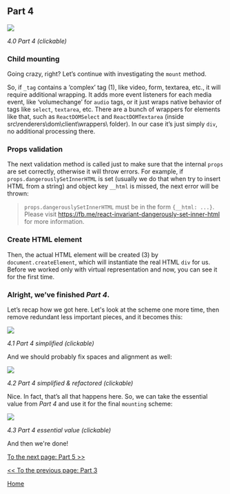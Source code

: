 ## Part 4

[![](https://twisger.github.io/Under-the-hood-ReactJS/stack/images/4/part-4.svg)](https://twisger.github.io/Under-the-hood-ReactJS/stack/images/4/part-4.svg)

<em>4.0 Part 4 (clickable)</em>

### Child mounting

Going crazy, right? Let’s continue with investigating the `mount` method.

So, if `_tag` contains a ‘complex’ tag (1), like video, form, textarea, etc., it will require additional wrapping. It adds more event listeners for each media event, like ‘volumechange’ for `audio` tags, or it just wraps native behavior of tags like `select`, `textarea`, etc.
There are a bunch of wrappers for elements like that, such as `ReactDOMSelect` and `ReactDOMTextarea` (inside src\renderers\dom\client\wrappers\ folder). In our case it’s just simply `div`, no additional processing there.

### Props validation

The next validation method is called just to make sure that the internal `props` are set correctly, otherwise it will throw errors. For example, if `props.dangerouslySetInnerHTML` is set (usually we do that when try to insert HTML from a string) and object key `__html` is missed, the next error will be thrown:

> `props.dangerouslySetInnerHTML` must be in the form `{__html: ...}`.  Please visit https://fb.me/react-invariant-dangerously-set-inner-html for more information.

### Create HTML element

Then, the actual HTML element will be created (3) by `document.createElement`, which will instantiate the real HTML `div` for us. Before we worked only with virtual representation and now, you can see it for the first time.


### Alright, we’ve finished *Part 4*.

Let’s recap how we got here. Let's look at the scheme one more time, then remove redundant less important pieces, and it becomes this:

[![](https://twisger.github.io/Under-the-hood-ReactJS/stack/images/4/part-4-A.svg)](https://twisger.github.io/Under-the-hood-ReactJS/stack/images/4/part-4-A.svg)

<em>4.1 Part 4 simplified (clickable)</em>

And we should probably fix spaces and alignment as well:

[![](https://twisger.github.io/Under-the-hood-ReactJS/stack/images/4/part-4-B.svg)](https://twisger.github.io/Under-the-hood-ReactJS/stack/images/4/part-4-B.svg)

<em>4.2 Part 4 simplified & refactored (clickable)</em>

Nice. In fact, that’s all that happens here. So, we can take the essential value from *Part 4* and use it for the final `mounting` scheme:

[![](https://twisger.github.io/Under-the-hood-ReactJS/stack/images/4/part-4-C.svg)](https://twisger.github.io/Under-the-hood-ReactJS/stack/images/4/part-4-C.svg)

<em>4.3 Part 4 essential value (clickable)</em>

And then we're done!


[To the next page: Part 5 >>](./Part-5.md)

[<< To the previous page: Part 3](./Part-3.md)


[Home](../../README.md)
